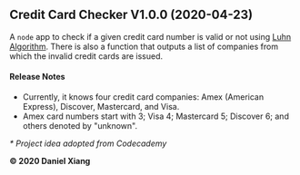 ## Credit Card Checker V1.0.0 (2020-04-23)
A `node` app to check if a given credit card number is valid or not using [Luhn Algorithm](https://en.wikipedia.org/wiki/Luhn_algorithm). There is also a function that outputs a list of companies from which the invalid credit cards are issued.

#### Release Notes
- Currently, it knows four credit card companies: Amex (American Express), Discover, Mastercard, and Visa.
- Amex card numbers start with 3; Visa 4; Mastercard 5; Discover 6; and others denoted by "unknown". 

*\* Project idea adopted from Codecademy*
 
**&copy; 2020 Daniel Xiang**
